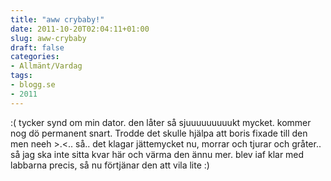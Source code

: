 ```yaml
---
title: "aww crybaby!"
date: 2011-10-20T02:04:11+01:00
slug: aww-crybaby
draft: false
categories:
- Allmänt/Vardag
tags:
- blogg.se
- 2011
---
```

:( tycker synd om min dator. den låter så sjuuuuuuuuukt mycket. kommer nog dö permanent snart. Trodde det skulle hjälpa att boris fixade till den men neeh >.<.. så.. det klagar jättemycket nu, morrar och tjurar och gråter.. så jag ska inte sitta kvar här och värma den ännu mer. blev iaf klar med labbarna precis, så nu förtjänar den att vila lite :)